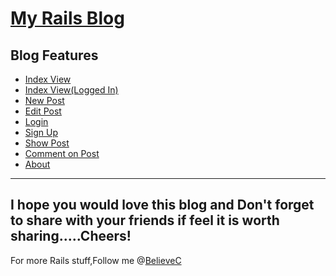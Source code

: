 [My Rails Blog](https://github.com/BelieveC/Rails_Blog.git)
===============

Blog Features
-------------

* [Index View]( https://raw.githubusercontent.com/BelieveC/Rails_Blog/master/Blog_Preview_Images/BlogWithOutLogIn.png)
* [Index View(Logged In)]( https://raw.githubusercontent.com/BelieveC/Rails_Blog/master/Blog_Preview_Images/BlogWithSignedIn.png)
* [New Post](https://raw.githubusercontent.com/BelieveC/Rails_Blog/master/Blog_Preview_Images/newpost.png)
* [Edit Post]( https://raw.githubusercontent.com/BelieveC/Rails_Blog/master/Blog_Preview_Images/edit.png)
* [Login](  https://raw.githubusercontent.com/BelieveC/Rails_Blog/master/Blog_Preview_Images/login.png)
* [Sign Up]( https://raw.githubusercontent.com/BelieveC/Rails_Blog/master/Blog_Preview_Images/signup.png)
* [Show Post]( https://raw.githubusercontent.com/BelieveC/Rails_Blog/master/Blog_Preview_Images/show.png)
* [Comment on Post]( https://raw.githubusercontent.com/BelieveC/Rails_Blog/master/Blog_Preview_Images/comment.png)
* [About]( https://raw.githubusercontent.com/BelieveC/Rails_Blog/master/Blog_Preview_Images/about.png)
------------------------------------------------------------
I hope you would love this blog and Don't forget to share with your friends if feel it is worth sharing.....Cheers!
--------------------------------------------------------------
For more Rails stuff,Follow me @[BelieveC](https://github.com/BelieveC)
